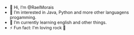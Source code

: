 - 👋 Hi, I’m @RaelMorais
- 👀 I’m interested in Java, Python and more other languagens progamming. 
- 🌱 I’m currently learning english and other things. 
- ⚡ Fun fact: I'm loving rock 🎸

<!---
RaelMorais/RaelMorais is a ✨ special ✨ repository because its `README.md` (this file) appears on your GitHub profile.
You can click the Preview link to take a look at your changes.
--->
